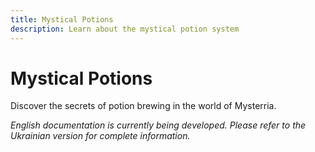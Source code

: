 ```yaml
---
title: Mystical Potions
description: Learn about the mystical potion system
---
```


# Mystical Potions

Discover the secrets of potion brewing in the world of Mysterria.

*English documentation is currently being developed. Please refer to the Ukrainian version for complete information.*
